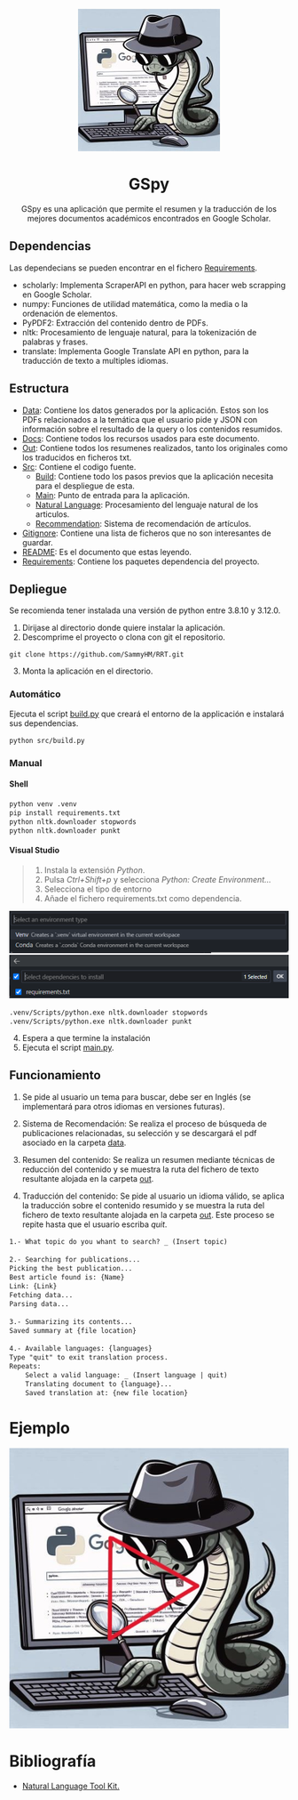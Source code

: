 <div align='center'>

![GSpy](/docs/img/GSpy256.jpg)

# GSpy

GSpy es una aplicación que permite el resumen y la traducción de los mejores documentos académicos encontrados en Google Scholar.

</div>

## Dependencias

Las dependecians se pueden encontrar en el fichero [Requirements](requirements.txt).

* scholarly: Implementa ScraperAPI en python, para hacer web scrapping en Google Scholar.
* numpy: Funciones de utilidad matemática, como la media o la ordenación de elementos.
* PyPDF2: Extracción del contenido dentro de PDFs.
* nltk: Procesamiento de lenguaje natural, para la tokenización de palabras y frases.
* translate: Implementa Google Translate API en python, para la traducción de texto a multiples idiomas.

## Estructura

* [Data](data): Contiene los datos generados por la aplicación. Estos son los PDFs relacionados a la temática que el usuario pide y JSON con información sobre el resultado de la query o los contenidos resumidos.
* [Docs](docs): Contiene todos los recursos usados para este documento.
* [Out](out): Contiene todos los resumenes realizados, tanto los originales como los traducidos en ficheros txt.
* [Src](src): Contiene el codigo fuente.
    * [Build](src/build.py): Contiene todo los pasos previos que la aplicación necesita para el despliegue de esta.
    * [Main](src/main.py): Punto de entrada para la aplicación.
    * [Natural Language](src/natural_language.py): Procesamiento del lenguaje natural de los articulos.
    * [Recommendation](src/recommendation.py): Sistema de recomendación de artículos.
* [Gitignore](.gitignore): Contiene una lista de ficheros que no son interesantes de guardar.
* [README](README.md): Es el documento que estas leyendo.
* [Requirements](requirements): Contiene los paquetes dependencia del proyecto.

## Depliegue

Se recomienda tener instalada una versión de python entre 3.8.10 y 3.12.0.

1. Dirijase al directorio donde quiere instalar la aplicación.
2. Descomprime el proyecto o clona con git el repositorio.

```shell
git clone https://github.com/SammyHM/RRT.git
```
3. Monta la aplicación en el directorio.

### Automático

Ejecuta el script [build.py](src/build.py) que creará el entorno de la applicación e instalará sus dependencias. 

```shell
python src/build.py
```

### Manual



#### Shell

```shell
python venv .venv
pip install requirements.txt
python nltk.downloader stopwords
python nltk.downloader punkt
```

#### Visual Studio

> 1. Instala la extensión *Python*.
> 2. Pulsa *Ctrl+Shift+p* y selecciona *Python: Create Environment...*
> 3. Selecciona el tipo de entorno
> 4. Añade el fichero requirements.txt como dependencia.

<div align='center'>

![Entorno](docs/img/Environment.png)
![Requerimientos](docs/img/Requirements.png)

</div>

```shell
.venv/Scripts/python.exe nltk.downloader stopwords
.venv/Scripts/python.exe nltk.downloader punkt
```

4. Espera a que termine la instalación
5. Ejecuta el script [main.py](src/main.py).

## Funcionamiento

1. Se pide al usuario un tema para buscar, debe ser en Inglés (se implementará para otros idiomas en versiones futuras).

2. Sistema de Recomendación: Se realiza el proceso de búsqueda de publicaciones relacionadas, su selección y se descargará el pdf asociado en la carpeta [data](data).

3. Resumen del contenido: Se realiza un resumen mediante técnicas de reducción del contenido y se muestra la ruta del fichero de texto resultante alojada en la carpeta [out](out).

4. Traducción del contenido: Se pide al usuario un idioma válido, se aplica la traducción sobre el contenido resumido y se muestra la ruta del fichero de texto resultante alojada en la carpeta [out](out). Este proceso se repite hasta que el usuario escriba *quit*.

```console
1.- What topic do you whant to search? _ (Insert topic)

2.- Searching for publications...
Picking the best publication...
Best article found is: {Name}
Link: {Link}
Fetching data...
Parsing data...

3.- Summarizing its contents...
Saved summary at {file location}

4.- Available languages: {languages}
Type "quit" to exit translation process.
Repeats:
    Select a valid language: _ (Insert language | quit)
    Translating document to {language}...
    Saved translation at: {new file location}

```

# Ejemplo

<div align='center'>

[![Ejemplo](/docs/img/GSpy512Play.jpg)](docs/video/example.mkv)

</div>

# Bibliografía

* [Natural Language Tool Kit.](https://www.kaggle.com/code/imkrkannan/text-summarization-with-nltk-in-python)
